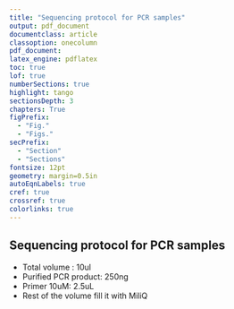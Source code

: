 ```yaml
---
title: "Sequencing protocol for PCR samples"
output: pdf_document
documentclass: article
classoption: onecolumn
pdf_document:
latex_engine: pdflatex
toc: true
lof: true
numberSections: true
highlight: tango
sectionsDepth: 3
chapters: True
figPrefix:
  - "Fig."
  - "Figs."
secPrefix:
  - "Section"
  - "Sections"
fontsize: 12pt
geometry: margin=0.5in
autoEqnLabels: true
cref: true
crossref: true
colorlinks: true
---
```


## Sequencing protocol for PCR samples 

- Total volume : 10ul
- Purified PCR product: 250ng
- Primer 10uM: 2.5uL
- Rest of the volume fill it with MiliQ 